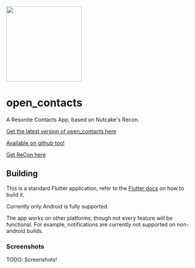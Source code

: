 <img src="https://raw.githubusercontent.com/Mrdabup/open_contacts/refs/heads/dev/assets/images/logo512.png" width="200"/>

# open_contacts

A Resonite Contacts App, based on Nutcake's Recon.

[Get the latest version of open_contacts here](https://git.mrdab.vore.media/ThatOneJackalGuy/open_contacts/releases)

[Available on github too!](https://github.com/Mrdabup/open_contacts/releases)

[Get ReCon here](https://github.com/Nutcake/ReCon)


## Building

This is a standard Flutter application, refer to the [Flutter docs](https://docs.flutter.dev/get-started/install) on how to build it.

Currently only Android is fully supported.

The app works on other platforms, though not every feature will be functional.
For example, notifications are currently not supported on non-android builds.

### Screenshots
TODO: Screenshots!

<!--<img src="https://github.com/Nutcake/ReCon/assets/10452593/a46ccf8a-0a9f-4518-98e6-84fad2d7bf26" width=198/> <img src="https://github.com/Nutcake/ReCon/assets/10452593/5d158f58-cd27-4a68-abf3-9068e92b6a82" width=198/> <img src="https://github.com/Nutcake/ReCon/assets/10452593/f2ce95ef-e513-46cb-9654-31e74cdc7c09" width=198/> <img src="https://github.com/Nutcake/ReCon/assets/10452593/58ef5e5e-1b53-4a47-92f8-bcbcba7a1e86" width=198/>-->